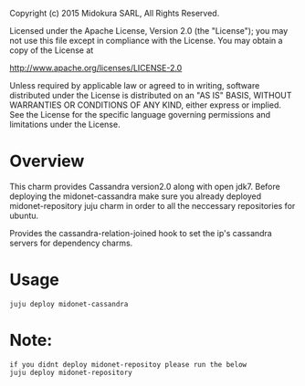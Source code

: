 Copyright (c) 2015 Midokura SARL, All Rights Reserved.

Licensed under the Apache License, Version 2.0 (the "License");
you may not use this file except in compliance with the License.
You may obtain a copy of the License at

   http://www.apache.org/licenses/LICENSE-2.0

Unless required by applicable law or agreed to in writing, software
distributed under the License is distributed on an "AS IS" BASIS,
WITHOUT WARRANTIES OR CONDITIONS OF ANY KIND, either express or implied.
See the License for the specific language governing permissions and
limitations under the License.


Overview
========

This charm provides Cassandra version2.0 along with open jdk7.
Before deploying the midonet-cassandra make sure you already deployed
midonet-repository juju charm in order to all the neccessary repositories
for ubuntu.

Provides the cassandra-relation-joined hook to set the ip's cassandra servers
for dependency charms.

Usage
=====
    juju deploy midonet-cassandra
   

Note:
=====
    if you didnt deploy midonet-repositoy please run the below
    juju deploy midonet-repository
 
